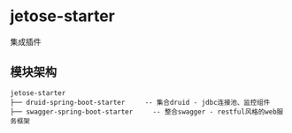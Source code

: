# jetose-starter
集成插件

## 模块架构
```
jetose-starter
├── druid-spring-boot-starter     -- 集合druid - jdbc连接池、监控组件
├── swagger-spring-boot-starter     -- 整合swagger - restful风格的web服务框架
```
